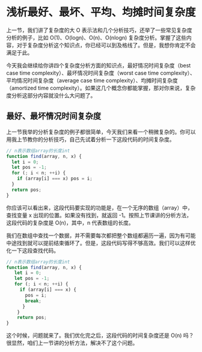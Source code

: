 # 浅析最好、最坏、平均、均摊时间复杂度

上一节，我们讲了复杂度的大 O 表示法和几个分析技巧，还举了一些常见复杂度分析的例子，比如 O(1)、O(logn)、O(n)、O(nlogn) 复杂度分析。掌握了这些内容，对于复杂度分析这个知识点，你已经可以到及格线了。但是，我想你肯定不会满足于此。

今天我会继续给你讲四个复杂度分析方面的知识点，最好情况时间复杂度（best case time complexity）、最坏情况时间复杂度（worst case time complexity）、平均情况时间复杂度（average case time complexity）、均摊时间复杂度（amortized time complexity）。如果这几个概念你都能掌握，那对你来说，复杂度分析这部分内容就没什么大问题了。

## 最好、最坏情况时间复杂度

上一节我举的分析复杂度的例子都很简单，今天我们来看一个稍微复杂的。你可以用我上节教你的分析技巧，自己先试着分析一下这段代码的时间复杂度。

```js
// n表示数组array的长度int
function find(array, n, x) {
  let i = 0;
  let pos = -1;
  for (; i < n; ++i) {
    if (array[i] === x) pos = i;
  }
  return pos;
}
```

你应该可以看出来，这段代码要实现的功能是，在一个无序的数组（array）中，查找变量 x 出现的位置。如果没有找到，就返回 -1。按照上节课讲的分析方法，这段代码的复杂度是 O(n)，其中，n 代表数组的长度。

我们在数组中查找一个数据，并不需要每次都把整个数组都遍历一遍，因为有可能中途找到就可以提前结束循环了。但是，这段代码写得不够高效。我们可以这样优化一下这段查找代码。

```js
// n表示数组array的长度int
function find(array, n, x) {
   let i = 0;
   let pos = -1;
   for (; i < n; ++i) {
     if (array[i] === x) {
       pos = i;
       break;
      }
    }
    return pos;
}
```

这个时候，问题就来了。我们优化完之后，这段代码的时间复杂度还是 O(n) 吗？很显然，咱们上一节讲的分析方法，解决不了这个问题。